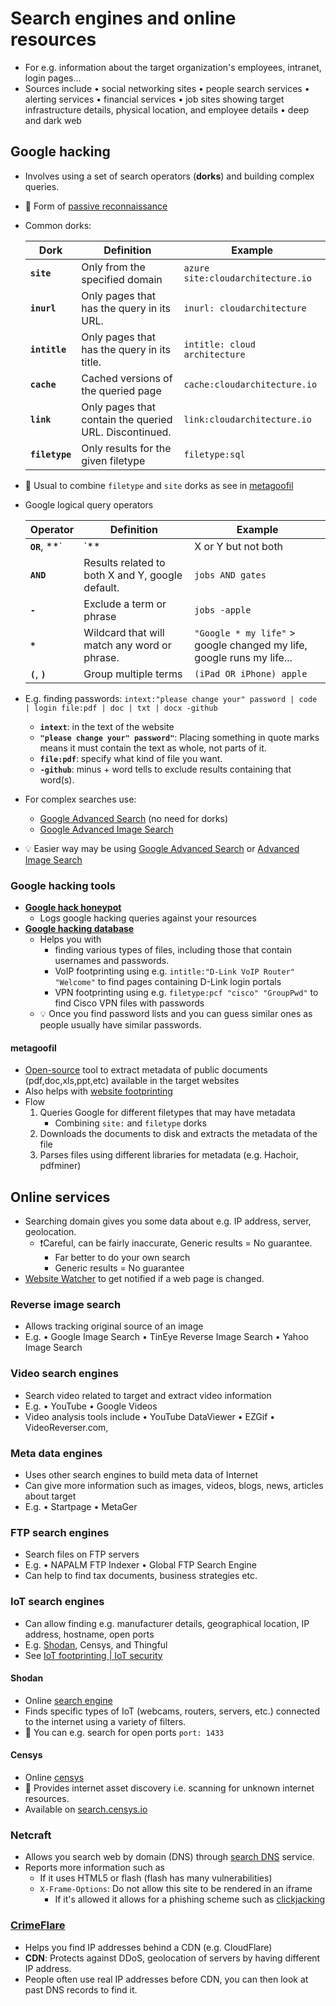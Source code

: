 # Search engines and online resources

- For e.g. information about the target organization's employees, intranet, login pages...
- Sources include • social networking sites • people search services • alerting services • financial services • job sites showing target infrastructure details, physical location, and employee details • deep and dark web

## Google hacking

- Involves using a set of search operators (**dorks**) and building complex queries.
- 📝 Form of [passive reconnaissance](./footprinting-overview.md#passive-footprinting)
- Common dorks:

  | Dork | Definition | Example |
  | ---- | ---------- | ------- |
  | **`site`** | Only from the specified domain | `azure site:cloudarchitecture.io` |
  | **`inurl`** | Only pages that has the query in its URL. | `inurl: cloudarchitecture` |
  | **`intitle`** | Only pages that has the query in its title. | `intitle: cloud architecture` |
  | **`cache`** | Cached versions of the queried page | `cache:cloudarchitecture.io` |
  | **`link`** | Only pages that contain the queried URL. Discontinued. | `link:cloudarchitecture.io` |
  | **`filetype`** | Only results for the given filetype | `filetype:sql` |

- 📝 Usual to combine `filetype` and `site` dorks as see in [metagoofil](#metagoofil)
- Google logical query operators

  | Operator | Definition | Example |
  | ---- | ---------- | ------- |
  | **`OR`**, **`|`** | X or Y but not both | `jobs OR gates`, `jobs | gates` |
  | **`AND`** | Results related to both X and Y, google default. | `jobs AND gates` |
  | **`-`** | Exclude a term or phrase | `jobs ‑apple` |
  | **`*`** | Wildcard that will match any word or phrase. | `"Google * my life"` > google changed my life, google runs my life... |
  | **`(`**, **`)`** | Group multiple terms | `(iPad OR iPhone) apple` |

- E.g. finding passwords: `intext:"please change your" password | code | login file:pdf | doc | txt | docx -github`
  - **`intext`**: in the text of the website
  - **`"please change your" password"`**: Placing something in quote marks  means it must contain the text as whole, not parts of it.
  - **`file:pdf`**: specify what kind of file you want.
  - **`-github`**: minus + word tells to exclude results containing that word(s).
- For complex searches use:
  - [Google Advanced Search](https://www.google.com/advanced_search) (no need for dorks)
  - [Google Advanced Image Search](https://www.google.com/advanced_image_search)
- 💡 Easier way may be using [Google Advanced Search](https://www.google.com/advanced_search) or [Advanced Image Search](https://www.google.com/advanced_image_search)

### Google hacking tools

- [**Google hack honeypot**](http://ghh.sourceforge.net)
  - Logs google hacking queries against your resources
- [**Google hacking database**](https://www.exploit-db.com/google-hacking-database)
  - Helps you with
    - finding various types of files, including those that contain usernames and passwords.
    - VoIP footprinting using e.g. `intitle:"D-Link VoIP Router" "Welcome"` to find pages containing D-Link login portals
    - VPN footprinting using e.g. `filetype:pcf "cisco" "GroupPwd"` to find Cisco VPN files with passwords
  - 💡 Once you find password lists and you can guess similar ones as people usually have similar passwords.

#### metagoofil

- [Open-source](https://github.com/laramies/metagoofil) tool to extract metadata of public documents (pdf,doc,xls,ppt,etc) available in the target websites
- Also helps with [website footprinting](./website-footprinting.md)
- Flow
  1. Queries Google for different filetypes that may have metadata
     - Combining `site:` and `filetype` dorks
  2. Downloads the documents to disk and extracts the metadata of the file
  3. Parses files using different libraries for metadata (e.g. Hachoir, pdfminer)

## Online services

- Searching domain gives you some data about e.g. IP address, server, geolocation.
  - ❗Careful, can be fairly inaccurate, Generic results = No guarantee.
    - Far better to do your own search
    - Generic results = No guarantee
- [Website Watcher](https://www.aignes.com/) to get notified if a web page is changed.

### Reverse image search

- Allows tracking original source of an image
- E.g. • Google Image Search • TinEye Reverse Image Search • Yahoo Image Search

### Video search engines

- Search video related to target and extract video information
- E.g. • YouTube • Google Videos
- Video analysis tools include • YouTube DataViewer • EZGif • VideoReverser.com,

### Meta data engines

- Uses other search engines to build meta data of Internet
- Can give more information such as images, videos, blogs, news, articles about target
- E.g. • Startpage • MetaGer

### FTP search engines

- Search files on FTP servers
- E.g. • NAPALM FTP Indexer • Global FTP Search Engine
- Can help to find tax documents, business strategies etc.

### IoT search engines

- Can allow finding e.g. manufacturer details, geographical location, IP address, hostname, open ports
- E.g. [Shodan](#shodan), Censys, and Thingful
- See [IoT footprinting | IoT security](./../18-iot-and-ot/iot-security.md#iot-footrprinting)

#### Shodan

- Online [search engine](https://shodan.io)
- Finds specific types of IoT (webcams, routers, servers, etc.) connected to the internet using a variety of filters.
- 📝 You can e.g. search for open ports `port: 1433`

#### Censys

- Online [censys](https://censys.io/)
- 📝 Provides internet asset discovery i.e. scanning for unknown internet resources.
- Available on [search.censys.io](https://search.censys.io/)


### Netcraft

- Allows you search web by domain (DNS) through [search DNS](https://searchdns.netcraft.com/) service.
- Reports more information such as
  - If it uses HTML5 or flash (flash has many vulnerabilities)
  - `X-Frame-Options`: Do not allow this site to be rendered in an iframe
    - If it's allowed it allows for a phishing scheme such as [clickjacking](./../13-web-applications/hacking-web-applications.md#clickjacking)

### [CrimeFlare](http://www.crimeflare.org:82/cfs.html)

- Helps you find IP addresses behind a CDN (e.g. CloudFlare)
- **CDN**: Protects against DDoS, geolocation of servers by having different IP address.
- People often use real IP addresses before CDN, you can then look at past DNS records to find it.
